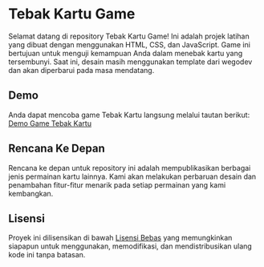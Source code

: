 # Tebak Kartu Game

Selamat datang di repository Tebak Kartu Game! Ini adalah projek latihan yang dibuat dengan menggunakan HTML, CSS, dan JavaScript. Game ini bertujuan untuk menguji kemampuan Anda dalam menebak kartu yang tersembunyi. Saat ini, desain masih menggunakan template dari wegodev dan akan diperbarui pada masa mendatang.

## Demo

Anda dapat mencoba game Tebak Kartu langsung melalui tautan berikut: [Demo Game Tebak Kartu](https://kangjessy.github.io/game-tebak-kartu/index.html)

## Rencana Ke Depan

Rencana ke depan untuk repository ini adalah mempublikasikan berbagai jenis permainan kartu lainnya. Kami akan melakukan perbaruan desain dan penambahan fitur-fitur menarik pada setiap permainan yang kami kembangkan.

## Lisensi

Proyek ini dilisensikan di bawah [Lisensi Bebas](https://github.com/kangjessy/game-tebak-kartu) yang memungkinkan siapapun untuk menggunakan, memodifikasi, dan mendistribusikan ulang kode ini tanpa batasan.
